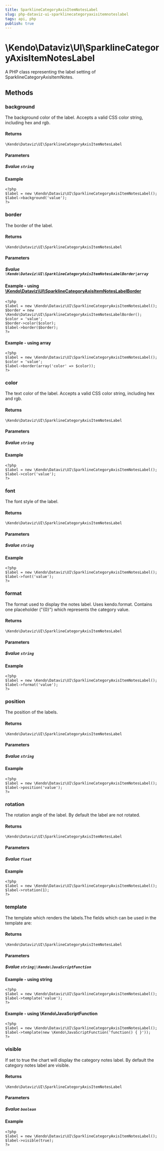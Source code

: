 ```yaml
---
title: SparklineCategoryAxisItemNotesLabel
slug: php-dataviz-ui-sparklinecategoryaxisitemnoteslabel
tags: api, php
publish: true
---
```


# \Kendo\Dataviz\UI\SparklineCategoryAxisItemNotesLabel

A PHP class representing the label setting of SparklineCategoryAxisItemNotes.


## Methods

### background
The background color of the label. Accepts a valid CSS color string, including hex and rgb.

#### Returns
`\Kendo\Dataviz\UI\SparklineCategoryAxisItemNotesLabel`

#### Parameters

##### $value `string`



#### Example 
    <?php
    $label = new \Kendo\Dataviz\UI\SparklineCategoryAxisItemNotesLabel();
    $label->background('value');
    ?>

### border

The border of the label.

#### Returns
`\Kendo\Dataviz\UI\SparklineCategoryAxisItemNotesLabel`

#### Parameters

##### $value `\Kendo\Dataviz\UI\SparklineCategoryAxisItemNotesLabelBorder|array`


#### Example - using [\Kendo\Dataviz\UI\SparklineCategoryAxisItemNotesLabelBorder](/kendo-ui/api/wrappers/php/Kendo/Dataviz/UI/SparklineCategoryAxisItemNotesLabelBorder)
    <?php
    $label = new \Kendo\Dataviz\UI\SparklineCategoryAxisItemNotesLabel();
    $border = new \Kendo\Dataviz\UI\SparklineCategoryAxisItemNotesLabelBorder();
    $color = 'value';
    $border->color($color);
    $label->border($border);
    ?>

#### Example - using array

    <?php
    $label = new \Kendo\Dataviz\UI\SparklineCategoryAxisItemNotesLabel();
    $color = 'value';
    $label->border(array('color' => $color));
    ?>

### color
The text color of the label. Accepts a valid CSS color string, including hex and rgb.

#### Returns
`\Kendo\Dataviz\UI\SparklineCategoryAxisItemNotesLabel`

#### Parameters

##### $value `string`



#### Example 
    <?php
    $label = new \Kendo\Dataviz\UI\SparklineCategoryAxisItemNotesLabel();
    $label->color('value');
    ?>

### font
The font style of the label.

#### Returns
`\Kendo\Dataviz\UI\SparklineCategoryAxisItemNotesLabel`

#### Parameters

##### $value `string`



#### Example 
    <?php
    $label = new \Kendo\Dataviz\UI\SparklineCategoryAxisItemNotesLabel();
    $label->font('value');
    ?>

### format
The format used to display the notes label. Uses kendo.format. Contains one placeholder ("{0}") which represents the category value.

#### Returns
`\Kendo\Dataviz\UI\SparklineCategoryAxisItemNotesLabel`

#### Parameters

##### $value `string`



#### Example 
    <?php
    $label = new \Kendo\Dataviz\UI\SparklineCategoryAxisItemNotesLabel();
    $label->format('value');
    ?>

### position
The position of the labels.

#### Returns
`\Kendo\Dataviz\UI\SparklineCategoryAxisItemNotesLabel`

#### Parameters

##### $value `string`



#### Example 
    <?php
    $label = new \Kendo\Dataviz\UI\SparklineCategoryAxisItemNotesLabel();
    $label->position('value');
    ?>

### rotation
The rotation angle of the label. By default the label are not rotated.

#### Returns
`\Kendo\Dataviz\UI\SparklineCategoryAxisItemNotesLabel`

#### Parameters

##### $value `float`



#### Example 
    <?php
    $label = new \Kendo\Dataviz\UI\SparklineCategoryAxisItemNotesLabel();
    $label->rotation(1);
    ?>

### template
The template which renders the labels.The fields which can be used in the template are:

#### Returns
`\Kendo\Dataviz\UI\SparklineCategoryAxisItemNotesLabel`

#### Parameters

##### $value `string|\Kendo\JavaScriptFunction`



#### Example  - using string
    <?php
    $label = new \Kendo\Dataviz\UI\SparklineCategoryAxisItemNotesLabel();
    $label->template('value');
    ?>

#### Example  - using \Kendo\JavaScriptFunction
    <?php
    $label = new \Kendo\Dataviz\UI\SparklineCategoryAxisItemNotesLabel();
    $label->template(new \Kendo\JavaScriptFunction('function() { }'));
    ?>

### visible
If set to true the chart will display the category notes label. By default the category notes label are visible.

#### Returns
`\Kendo\Dataviz\UI\SparklineCategoryAxisItemNotesLabel`

#### Parameters

##### $value `boolean`



#### Example 
    <?php
    $label = new \Kendo\Dataviz\UI\SparklineCategoryAxisItemNotesLabel();
    $label->visible(true);
    ?>

